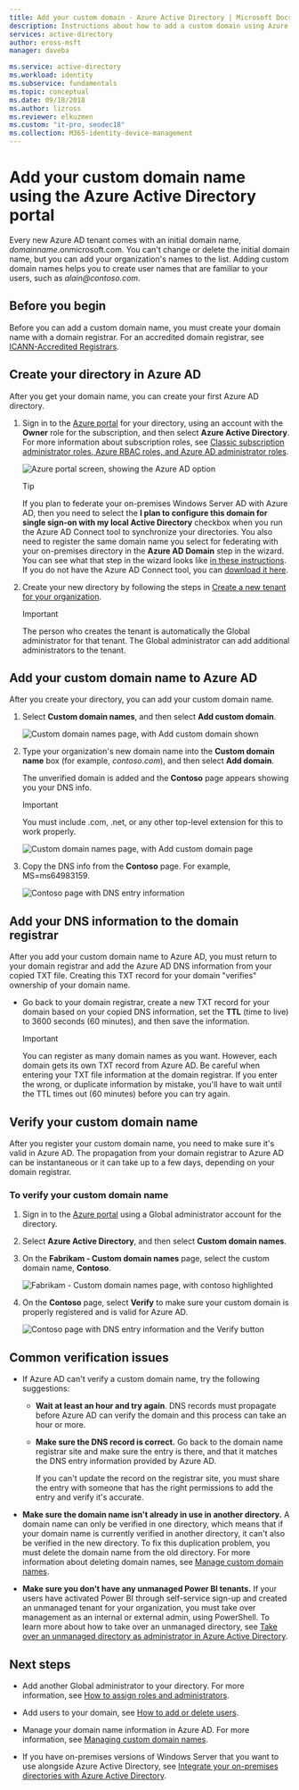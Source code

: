 ```yaml
---
title: Add your custom domain - Azure Active Directory | Microsoft Docs
description: Instructions about how to add a custom domain using Azure Active Directory.
services: active-directory
author: eross-msft
manager: daveba

ms.service: active-directory
ms.workload: identity
ms.subservice: fundamentals
ms.topic: conceptual
ms.date: 09/18/2018
ms.author: lizross
ms.reviewer: elkuzmen
ms.custom: "it-pro, seodec18"
ms.collection: M365-identity-device-management
---
```


# Add your custom domain name using the Azure Active Directory portal
Every new Azure AD tenant comes with an initial domain name, *domainname*.onmicrosoft.com. You can't change or delete the initial domain name, but you can add your organization's names to the list. Adding custom domain names helps you to create user names that are familiar to your users, such as *alain\@contoso.com*.

## Before you begin
Before you can add a custom domain name, you must create your domain name with a domain registrar. For an accredited domain registrar, see [ICANN-Accredited Registrars](https://www.icann.org/registrar-reports/accredited-list.html).

## Create your directory in Azure AD
After you get your domain name, you can create your first Azure AD directory.

1. Sign in to the [Azure portal](https://portal.azure.com/) for your directory, using an account with the **Owner** role for the subscription, and then select **Azure Active Directory**. For more information about subscription roles, see [Classic subscription administrator roles, Azure RBAC roles, and Azure AD administrator roles](../../role-based-access-control/rbac-and-directory-admin-roles.md#azure-rbac-roles).

    ![Azure portal screen, showing the Azure AD option](media/active-directory-access-create-new-tenant/azure-ad-portal.png)

    >[!TIP]
    > If you plan to federate your on-premises Windows Server AD with Azure AD, then you need to select the **I plan to configure this domain for single sign-on with my local Active Directory** checkbox when you run the Azure AD Connect tool to synchronize your directories. You also need to register the same domain name you select for federating with your on-premises directory in the **Azure AD Domain** step in the wizard. You can see what that step in the wizard looks like [in these instructions](../hybrid/how-to-connect-install-custom.md#verify-the-azure-ad-domain-selected-for-federation). If you do not have the Azure AD Connect tool, you can [download it here](https://go.microsoft.com/fwlink/?LinkId=615771).

2. Create your new directory by following the steps in [Create a new tenant for your organization](active-directory-access-create-new-tenant.md#create-a-new-tenant-for-your-organization).

    >[!Important]
    >The person who creates the tenant is automatically the Global administrator for that tenant. The Global administrator can add additional administrators to the tenant.

## Add your custom domain name to Azure AD
After you create your directory, you can add your custom domain name.

1. Select **Custom domain names**, and then select **Add custom domain**.

    ![Custom domain names page, with Add custom domain shown](media/add-custom-domain/add-custom-domain.png)

2. Type your organization's new domain name into the **Custom domain name** box (for example, _contoso.com_), and then select **Add domain**.

    The unverified domain is added and the **Contoso** page appears showing you your DNS info.

    >[!Important]
    >You must include .com, .net, or any other top-level extension for this to work properly.

    ![Custom domain names page, with Add custom domain page](media/add-custom-domain/add-custom-domain-blade.png)

4. Copy the DNS info from the **Contoso** page. For example, MS=ms64983159.

    ![Contoso page with DNS entry information](media/add-custom-domain/contoso-blade-with-dns-info.png)

## Add your DNS information to the domain registrar
After you add your custom domain name to Azure AD, you must return to your domain registrar and add the Azure AD DNS information from your copied TXT file. Creating this TXT record for your domain "verifies" ownership of your domain name.

-  Go back to your domain registrar, create a new TXT record for your domain based on your copied DNS information, set the **TTL** (time to live) to 3600 seconds (60 minutes), and then save the information.

    >[!Important]
    >You can register as many domain names as you want. However, each domain gets its own TXT record from Azure AD. Be careful when entering your TXT file information at the domain registrar. If you enter the wrong, or duplicate information by mistake, you'll have to wait until the TTL times out (60 minutes) before you can try again.

## Verify your custom domain name
After you register your custom domain name, you need to make sure it's valid in Azure AD. The propagation from your domain registrar to Azure AD can be instantaneous or it can take up to a few days, depending on your domain registrar.

### To verify your custom domain name
1. Sign in to the [Azure portal](https://portal.azure.com/) using a Global administrator account for the directory.

2. Select **Azure Active Directory**, and then select **Custom domain names**.

3. On the **Fabrikam - Custom domain names** page, select the custom domain name, **Contoso**.

    ![Fabrikam - Custom domain names page, with contoso highlighted](media/add-custom-domain/custom-blade-with-contoso-highlighted.png)

4. On the **Contoso** page, select **Verify** to make sure your custom domain is properly registered and is valid for Azure AD.

    ![Contoso page with DNS entry information and the Verify button](media/add-custom-domain/contoso-blade-with-dns-info-verify.png)

## Common verification issues
- If Azure AD can't verify a custom domain name, try the following suggestions:
  - **Wait at least an hour and try again**. DNS records must propagate before Azure AD can verify the domain and this process can take an hour or more.

  - **Make sure the DNS record is correct.** Go back to the domain name registrar site and make sure the entry is there, and that it matches the DNS entry information provided by Azure AD.

    If you can't update the record on the registrar site, you must share the entry with someone that has the right permissions to add the entry and verify it's accurate.

- **Make sure the domain name isn't already in use in another directory.** A domain name can only be verified in one directory, which means that if your domain name is currently verified in another directory, it can't also be verified in the new directory. To fix this duplication problem, you must delete the domain name from the old directory. For more information about deleting domain names, see [Manage custom domain names](../users-groups-roles/domains-manage.md).

- **Make sure you don't have any unmanaged Power BI tenants.** If your users have activated Power BI through self-service sign-up and created an unmanaged tenant for your organization, you must take over management as an internal or external admin, using PowerShell. To learn more about how to take over an unmanaged directory, see [Take over an unmanaged directory as administrator in Azure Active Directory](../users-groups-roles/domains-admin-takeover.md).

## Next steps

- Add another Global administrator to your directory. For more information, see [How to assign roles and administrators](active-directory-users-assign-role-azure-portal.md).

- Add users to your domain, see [How to add or delete users](add-users-azure-active-directory.md).

- Manage your domain name information in Azure AD. For more information, see [Managing custom domain names](../users-groups-roles/domains-manage.md).

- If you have on-premises versions of Windows Server that you want to use alongside Azure Active Directory, see [Integrate your on-premises directories with Azure Active Directory](../connect/active-directory-aadconnect.md).

